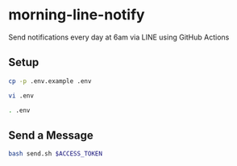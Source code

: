 # morning-line-notify
Send notifications every day at 6am via LINE using GitHub Actions

## Setup

```bash
cp -p .env.example .env
```

```bash
vi .env
```

```bash
. .env
```

## Send a Message

```bash
bash send.sh $ACCESS_TOKEN
```
